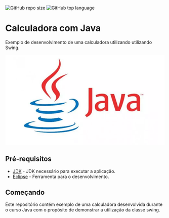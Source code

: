 ![GitHub repo size](https://img.shields.io/github/repo-size/JaimeDevS/api-crud-springboot?style=plastic)
![GitHub top language](https://img.shields.io/github/languages/top/JaimeDevS/api-crud-springboot?style=plastic)

# Calculadora com Java

Exemplo de desenvolvimento de uma calculadora  utilizando utilizando Swing.

![Java](https://github.com/JaimeMS/JaimeMS/blob/main/img/java.JPG) 

## Pré-requisitos

* [JDK](https://www.oracle.com/br/java/technologies/downloads/#java17) - JDK necessário para executar a aplicação.
* [Eclipse](https://www.eclipse.org/downloads/) - Ferramenta para o desenvolvimento.

## Começando
Este repositório contém exemplo de uma calculadora desenvolvida durante o curso Java com o propósito de demonstrar a utilização da classe swing.

